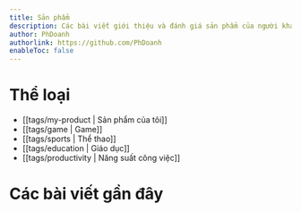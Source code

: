 ```yaml
---
title: Sản phẩm
description: Các bài viết giới thiệu và đánh giá sản phẩm của người khác, trong đó có mình. 
author: PhDoanh
authorlink: https://github.com/PhDoanh
enableToc: false
---
```


# Thể loại
- [[tags/my-product | Sản phẩm của tôi]]
- [[tags/game | Game]]
- [[tags/sports | Thể thao]]
- [[tags/education | Giáo dục]]
- [[tags/productivity | Năng suất công việc]]

# Các bài viết gần đây
